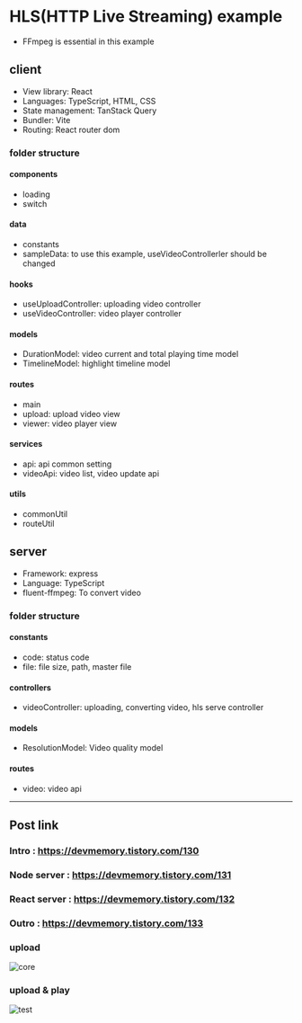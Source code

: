 # HLS(HTTP Live Streaming) example
- FFmpeg is essential in this example

## client
- View library: React
- Languages: TypeScript, HTML, CSS
- State management: TanStack Query
- Bundler: Vite
- Routing: React router dom

### folder structure

#### components
- loading
- switch

#### data
- constants
- sampleData: to use this example, useVideoControllerler should be changed

#### hooks
- useUploadController: uploading video controller
- useVideoController: video player controller

#### models
- DurationModel: video current and total playing time model
- TimelineModel: highlight timeline model

#### routes
- main
- upload: upload video view
- viewer: video player view

#### services
- api: api common setting
- videoApi: video list, video update api

#### utils
- commonUtil
- routeUtil

## server
- Framework: express
- Language: TypeScript
- fluent-ffmpeg: To convert video

### folder structure
#### constants
- code: status code
- file: file size, path, master file

#### controllers
- videoController: uploading, converting video, hls serve controller

#### models
- ResolutionModel: Video quality model

#### routes
- video: video api

---
## Post link
### Intro : https://devmemory.tistory.com/130
### Node server : https://devmemory.tistory.com/131
### React server : https://devmemory.tistory.com/132
### Outro : https://devmemory.tistory.com/133

### upload
![core](https://github.com/user-attachments/assets/c5bf0556-c373-479a-950a-11fc8da920cb)

### upload & play
![test](https://github.com/user-attachments/assets/0dc372b1-0e1a-4642-b7df-57d5d4207509)
